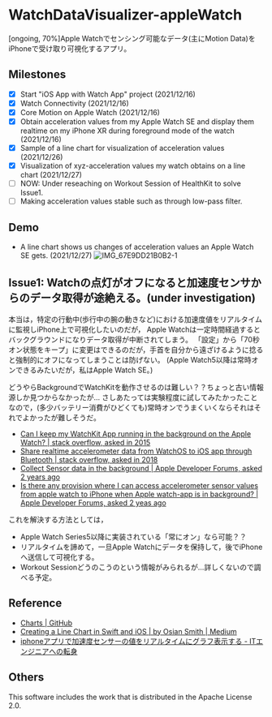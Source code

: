 # WatchDataVisualizer-appleWatch
[ongoing, 70%]Apple Watchでセンシング可能なデータ(主にMotion Data)をiPhoneで受け取り可視化するアプリ。

## Milestones
- [x] Start "iOS App with Watch App" project (2021/12/16)
- [x] Watch Connectivity (2021/12/16)
- [x] Core Motion on Apple Watch (2021/12/16)
- [x] Obtain acceleration values from my Apple Watch SE and display them realtime on my iPhone XR during foreground mode of the watch (2021/12/16)
- [x] Sample of a line chart for visualization of acceleration values (2021/12/26) 
- [x] Visualization of xyz-acceleration values my watch obtains on a line chart (2021/12/27)
- [ ] NOW: Under reseaching on Workout Session of HealthKit to solve Issue1.
- [ ] Making acceleration values stable such as through low-pass filter.

## Demo
- A line chart shows us changes of acceleration values an Apple Watch SE gets. (2021/12/27)
![IMG_67E9DD21B0B2-1](https://user-images.githubusercontent.com/57740535/147449267-1c67a734-1082-4b9e-a8bd-85f3d7dcf3e1.png)  


## Issue1: Watchの点灯がオフになると加速度センサからのデータ取得が途絶える。(under investigation)  
本当は，特定の行動中(歩行中の腕の動きなど)における加速度値をリアルタイムに監視しiPhone上で可視化したいのだが，
Apple Watchは一定時間経過するとバックグラウンドになりデータ取得が中断されてしまう。
「設定」から「70秒オン状態をキープ」に変更はできるのだが，手首を自分から遠ざけるように捻ると強制的にオフになってしまうことは防げない。
(Apple Watch5以降は常時オンできるみたいだが，私はApple Watch SE。)  

どうやらBackgroundでWatchKitを動作させるのは難しい？？ちょっと古い情報源しか見つからなかったが…
さしあたっては実験程度に試してみたかったことなので，(多少バッテリー消費がひどくても)常時オンでうまくいくならそれはそれでよかったが難しそうだ。
- [Can I keep my WatchKit App running in the background on the Apple Watch? | stack overflow, asked in 2015](https://stackoverflow.com/questions/32792260/can-i-keep-my-watchkit-app-running-in-the-background-on-the-apple-watch/32796823#32796823)
- [Share realtime accelerometer data from WatchOS to iOS app through Bluetooth | stack overflow, asked in 2018](https://stackoverflow.com/questions/48925253/share-realtime-accelerometer-data-from-watchos-to-ios-app-through-bluetooth)
- [Collect Sensor data in the background | Apple Developer Forums, asked 2 years ago](https://developer.apple.com/forums/thread/115056)
- [Is there any provision where I can access accelerometer sensor values from apple watch to iPhone when Apple watch-app is in background? | Apple Developer Forums, asked 2 yeas ago](https://developer.apple.com/forums/thread/115300)

これを解決する方法としては，
- Apple Watch Series5以降に実装されている「常にオン」なら可能？？
- リアルタイムを諦めて，一旦Apple Watchにデータを保持して，後でiPhoneへ送信して可視化する。
- Workout Sessionどうのこうのという情報がみられるが…詳しくないので調べる予定。


## Reference
- [Charts | GitHub](https://github.com/danielgindi/Charts)
- [Creating a Line Chart in Swift and iOS | by Osian Smith | Medium](https://medium.com/@OsianSmith/creating-a-line-chart-in-swift-3-and-ios-10-2f647c95392e)
- [iphoneアプリで加速度センサーの値をリアルタイムにグラフ表示する - ITエンジニアへの転身](https://non-it-engineer.com/iphone%E3%82%A2%E3%83%97%E3%83%AA%E3%81%A7%E5%8A%A0%E9%80%9F%E5%BA%A6%E3%82%BB%E3%83%B3%E3%82%B5%E3%83%BC%E3%81%AE%E5%80%A4%E3%82%92%E3%83%AA%E3%82%A2%E3%83%AB%E3%82%BF%E3%82%A4%E3%83%A0%E3%81%AB/)


## Others
This software includes the work that is distributed in the Apache License 2.0.
